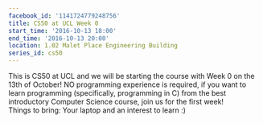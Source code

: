 ```yaml
---
facebook_id: '1141724779248756'
title: CS50 at UCL Week 0
start_time: '2016-10-13 18:00'
end_time: '2016-10-13 20:00'
location: 1.02 Malet Place Engineering Building
series_id: cs50
---
```


This is CS50 at UCL and we will be starting the course with Week 0 on the 13th of October! NO programming experience is required, if you want to learn programming (specifically, programming in C) from the best introductory Computer Science course, join us for the first week!   
Things to bring: Your laptop and an interest to learn :)